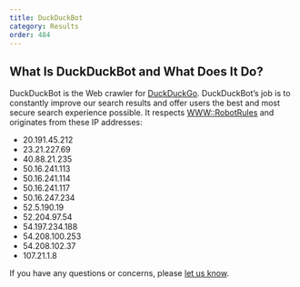```yaml
---
title: DuckDuckBot
category: Results
order: 484
---
```


## What Is DuckDuckBot and What Does It Do?

DuckDuckBot is the Web crawler for <a href="https://duckduckgo.com">DuckDuckGo</a>.
DuckDuckBot’s job is to constantly improve our search results and offer users the best and most secure search experience possible. It respects <a href="https://metacpan.org/module/WWW::RobotRules">WWW::RobotRules</a> and originates from these IP addresses:

- 20.191.45.212
- 23.21.227.69
- 40.88.21.235
- 50.16.241.113
- 50.16.241.114
- 50.16.241.117
- 50.16.247.234
- 52.5.190.19
- 52.204.97.54
- 54.197.234.188
- 54.208.100.253
- 54.208.102.37 
- 107.21.1.8

If you have any questions or concerns, please <a href="https://duckduckgo.com/feedback">let us know</a>.
